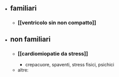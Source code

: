 - ## familiari
	- ### [[ventricolo sin non compatto]]
- ## non familiari
	- ### [[cardiomiopatie da stress]]
		- crepacuore, spaventi, stress fisici, psichici
	- altre: 